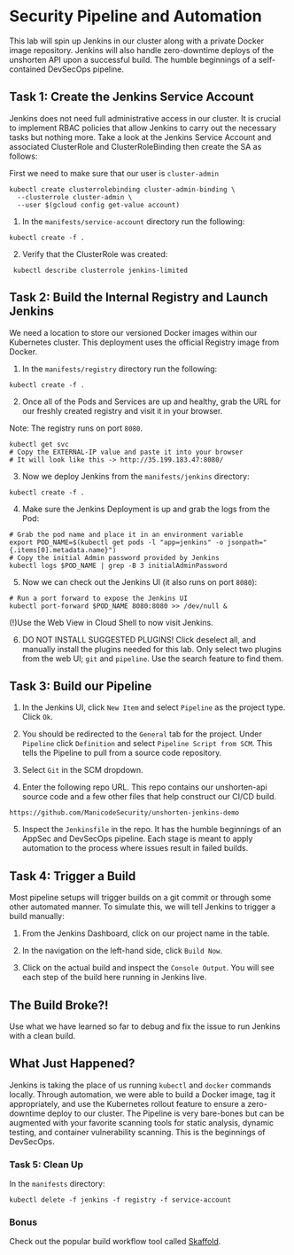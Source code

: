 # Security Pipeline and Automation
This lab will spin up Jenkins in our cluster along with a private Docker image repository. Jenkins will also handle zero-downtime deploys of the unshorten API upon a successful build. The humble beginnings of a self-contained DevSecOps pipeline. 


## Task 1: Create the Jenkins Service Account
Jenkins does not need full administrative access in our cluster. It is crucial to implement RBAC policies that allow Jenkins to carry out the necessary tasks but nothing more. Take a look at the Jenkins Service Account and associated ClusterRole and ClusterRoleBinding then create the SA as follows:

First we need to make sure that our user is `cluster-admin`
```
kubectl create clusterrolebinding cluster-admin-binding \
  --clusterrole cluster-admin \
  --user $(gcloud config get-value account)
```

1. In the `manifests/service-account` directory run the following:

```
kubectl create -f .
```

2. Verify that the ClusterRole was created:
```
 kubectl describe clusterrole jenkins-limited
 ```

## Task 2: Build the Internal Registry and Launch Jenkins
We need a location to store our versioned Docker images within our Kubernetes cluster. This deployment uses the official Registry image from Docker.

1. In the `manifests/registry` directory run the following:
```
kubectl create -f .
```

2. Once all of the Pods and Services are up and healthy, grab the URL for our freshly created registry and visit it in your browser. 

Note: The registry runs on port `8080`.
```
kubectl get svc
# Copy the EXTERNAL-IP value and paste it into your browser
# It will look like this -> http://35.199.183.47:8080/
```

3. Now we deploy Jenkins from the `manifests/jenkins` directory:
```
kubectl create -f .
```

4. Make sure the Jenkins Deployment is up and grab the logs from the Pod:
```
# Grab the pod name and place it in an environment variable
export POD_NAME=$(kubectl get pods -l "app=jenkins" -o jsonpath="{.items[0].metadata.name}")
# Copy the initial Admin password provided by Jenkins
kubectl logs $POD_NAME | grep -B 3 initialAdminPassword
```

5. Now we can check out the Jenkins UI (it also runs on port `8080`):
```
# Run a port forward to expose the Jenkins UI
kubectl port-forward $POD_NAME 8080:8080 >> /dev/null &
```
(!)Use the Web View in Cloud Shell to now visit Jenkins.

6. DO NOT INSTALL SUGGESTED PLUGINS! Click deselect all, and manually install the plugins needed for this lab. Only select two plugins from the web UI; `git` and `pipeline`. Use the search feature to find them.


## Task 3: Build our Pipeline

1. In the Jenkins UI, click `New Item` and select `Pipeline` as the project type. Click `Ok`.

2. You should be redirected to the `General` tab for the project. Under `Pipeline` click `Definition` and select `Pipeline Script from SCM`. This tells the Pipeline to pull from a source code repository.

3. Select `Git` in the SCM dropdown.

4. Enter the following repo URL. This repo contains our unshorten-api source code and a few other files that help construct our CI/CD build.
```
https://github.com/ManicodeSecurity/unshorten-jenkins-demo
```

5. Inspect the `Jenkinsfile` in the repo. It has the humble beginnings of an AppSec and DevSecOps pipeline. Each stage is meant to apply automation to the process where issues result in failed builds. 

## Task 4: Trigger a Build
Most pipeline setups will trigger builds on a git commit or through some other automated manner. To simulate this, we will tell Jenkins to trigger a build manually:

1. From the Jenkins Dashboard, click on our project name in the table.

2. In the navigation on the left-hand side, click `Build Now`.

3. Click on the actual build and inspect the `Console Output`. You will see each step of the build here running in Jenkins live.

## The Build Broke?!
Use what we have learned so far to debug and fix the issue to run Jenkins with a clean build.

## What Just Happened?

Jenkins is taking the place of us running `kubectl` and `docker` commands locally. Through automation, we were able to build a Docker image, tag it appropriately, and use the Kubernetes rollout feature to ensure a zero-downtime deploy to our cluster. The Pipeline is very bare-bones but can be augmented with your favorite scanning tools for static analysis, dynamic testing, and container vulnerability scanning. This is the beginnings of DevSecOps.

### Task 5: Clean Up
In the `manifests` directory:
```
kubectl delete -f jenkins -f registry -f service-account
```

### Bonus
Check out the popular build workflow tool called [Skaffold](https://github.com/GoogleContainerTools/skaffold).